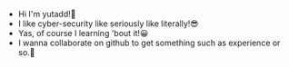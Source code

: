- Hi I'm yutadd!👋
- I like cyber-security like seriously like literally!😎
- Yas, of course I learning 'bout it!😀
- I wanna collaborate on github to get something such as experience or so.😤
